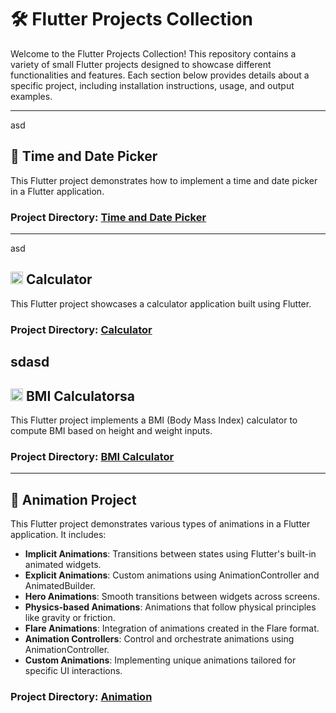 # 🛠️ Flutter Projects Collection

Welcome to the Flutter Projects Collection! This repository contains a variety of small Flutter projects designed to showcase different functionalities and features. Each section below provides details about a specific project, including installation instructions, usage, and output examples.

---
asd
## 📅 Time and Date Picker

This Flutter project demonstrates how to implement a time and date picker in a Flutter application.

### Project Directory: [Time and Date Picker](https://github.com/shohan1010/Flutter-Code/tree/main/Time%20and%20Date)

---
asd
## <img src="https://github.com/shohan1010/Flutter-Code/assets/59328735/4025535f-e131-4f48-a26a-433d47f22b80" width="20" height="20"> Calculator

This Flutter project showcases a calculator application built using Flutter.

### Project Directory: [Calculator](https://github.com/shohan1010/Flutter-Code/tree/main/Calculator)
sdasd
---

## <img src="https://github.com/shohan1010/Flutter-Code/assets/59328735/735a29d2-b673-4e5f-8542-9cb1ebfc4bf7" width="20" height="20"> BMI Calculatorsa

This Flutter project implements a BMI (Body Mass Index) calculator to compute BMI based on height and weight inputs.

### Project Directory: [BMI Calculator](https://github.com/shohan1010/Flutter-Code/tree/main/BMI%20Calculator)

---

## 🎨 Animation Project

This Flutter project demonstrates various types of animations in a Flutter application. It includes:

- **Implicit Animations**: Transitions between states using Flutter's built-in animated widgets.
- **Explicit Animations**: Custom animations using AnimationController and AnimatedBuilder.
- **Hero Animations**: Smooth transitions between widgets across screens.
- **Physics-based Animations**: Animations that follow physical principles like gravity or friction.
- **Flare Animations**: Integration of animations created in the Flare format.
- **Animation Controllers**: Control and orchestrate animations using AnimationController.
- **Custom Animations**: Implementing unique animations tailored for specific UI interactions.

### Project Directory: [Animation](https://github.com/shohan1010/Flutter-Code/tree/main/Animation)

